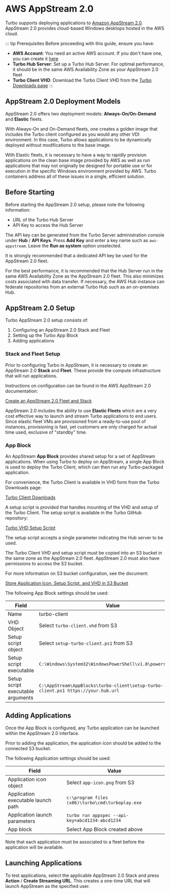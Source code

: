 # AWS AppStream 2.0

Turbo supports deploying applications to [Amazon AppStream 2.0](https://aws.amazon.com/appstream2/). AppStream 2.0 provides cloud-based Windows desktops hosted in the AWS cloud.

::: tip Prerequisites
Before proceeding with this guide, ensure you have:
- **AWS Account**: You need an active AWS account. If you don't have one, you can create it [here](https://aws.amazon.com/premiumsupport/knowledge-center/create-and-activate-aws-account/)
- **Turbo Hub Server**: Set up a Turbo Hub Server. For optimal performance, it should be in the same AWS Availability Zone as your AppStream 2.0 fleet
- **Turbo Client VHD**: Download the Turbo Client VHD from the [Turbo Downloads page](https://turbo.net/download)
:::

## AppStream 2.0 Deployment Models

AppStream 2.0 offers two deployment models: **Always-On/On-Demand** and **Elastic** fleets.

With Always-On and On-Demand fleets, one creates a golden image that includes the Turbo client configured as you would any other VDI environment. In this case, Turbo allows applications to be dynamically deployed without modifications to the base image.

With Elastic fleets, it is necessary to have a way to rapidly provision applications on the clean base image provided by AWS as well as run applications that may not originally be designed for portable use or for execution in the specific Windows environment provided by AWS. Turbo containers address all of these issues in a single, efficient solution.

## Before Starting

Before starting the AppStream 2.0 setup, please note the following information:

* URL of the Turbo Hub Server
* API Key to access the Hub Server

The API key can be generated from the Turbo Server administration console under **Hub** / **API Keys**. Press **Add Key** and enter a key name such as ``aws-appstream``. Leave the **Run as system** option unselected.

It is strongly recommended that a dedicated API key be used for the AppStream 2.0 fleet.

For the best performance, it is recommended that the Hub Server run in the same AWS Availability Zone as the AppStream 2.0 fleet. This also minimizes costs associated with data transfer. If necessary, the AWS Hub instance can federate repositories from an external Turbo Hub such as an on-premises Hub.

## AppStream 2.0 Setup

Turbo AppStream 2.0 setup consists of:

1. Configuring an AppStream 2.0 Stack and Fleet
2. Setting up the Turbo App Block
3. Adding applications

### Stack and Fleet Setup
Prior to configuring Turbo in AppStream, it is necessary to create an AppStream 2.0 **Stack** and **Fleet**. These provide the compute infrastructure that will run applications.

Instructions on configuration can be found in the AWS AppStream 2.0 documentation:

[Create an AppStream 2.0 Fleet and Stack](https://docs.aws.amazon.com/appstream2/latest/developerguide/set-up-stacks-fleets.html)

AppStream 2.0 includes the ability to use **Elastic Fleets** which are a very cost effective way to launch and stream Turbo applications to end users. Since elastic fleet VMs are provisioned from a ready-to-use pool of instances, provisioning is fast, yet customers are only charged for actual time used, exclusive of "standby" time. 

### App Block
An AppStream **App Block** provides shared setup for a set of AppStream applications. When using Turbo to deploy on AppStream, a single App Block is used to deploy the Turbo Client, which can then run any Turbo-packaged application.

For convenience, the Turbo Client is available in VHD form from the Turbo Downloads page:

[Turbo Client Downloads](https://turbo.net/download)

A setup script is provided that handles mounting of the VHD and setup of the Turbo Client. The setup script is available in the Turbo GitHub repository: 

[Turbo VHD Setup Script](https://github.com/turboapps/aws/blob/main/setup-turbo-client.ps1)

The setup script accepts a single parameter indicating the Hub server to be used.

The Turbo Client VHD and setup script must be copied into an S3 bucket in the same zone as the AppStream 2.0 fleet. AppStream 2.0 must also have permissions to access the S3 bucket.

For more information on S3 bucket configuration, see the document:

[Store Application Icon, Setup Script, and VHD in S3 Bucket](https://docs.aws.amazon.com/appstream2/latest/developerguide/store-s3-bucket.html)

The following App Block settings should be used:

| Field      | Value      |
| ---------- | ---------- |
| Name        | turbo-client       |
| VHD Object  | Select ``turbo-client.vhd`` from S3       |
| Setup script object      | Select ``setup-turbo-client.ps1`` from S3  | 
| Setup script executable       | ``C:\Windows\System32\WindowsPowerShell\v1.0\powershell.exe``       |
| Setup script executable arguments       | ``C:\AppStream\AppBlocks\turbo-client\setup-turbo-client.ps1 https://your.hub.url``       |

## Adding Applications

Once the App Block is configured, any Turbo application can be launched within the AppStream 2.0 interface.

Prior to adding the application, the application icon should be added to the connected S3 bucket.

The following Application settings should be used:

| Field      | Value     |
| ---------- | ---------- |
| Application icon object       | Select ``app-icon.png`` from S3       |
| Application executable launch path       | ``c:\program files (x86)\turbo\cmd\turboplay.exe``       |
| Application launch parameters       | ``turbo run appspec --api-key=abcd1234-abcd1234``       |
| App block | Select App Block created above |

Note that each application must be associated to a fleet before the application will be available.

## Launching Applications
To test applications, select the applicable AppStream 2.0 Stack and press **Action** / **Create Streaming URL**. This creates a one-time URL that will launch AppStream as the specified user.

